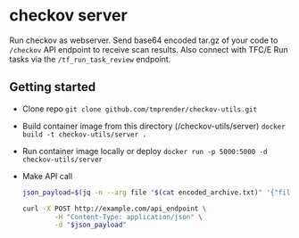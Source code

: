 # checkov server

Run checkov as webserver. Send base64 encoded tar.gz of your code to `/checkov` API endpoint to receive scan results. Also connect with TFC/E Run tasks via the `/tf_run_task_review` endpoint.

## Getting started

- Clone repo
	`git clone github.com/tmprender/checkov-utils.git`

- Build container image from this directory (/checkov-utils/server)
	`docker build -t checkov-utils/server .`

- Run container image locally or deploy
	`docker run -p 5000:5000 -d checkov-utils/server`

- Make API call
	```sh
	json_payload=$(jq -n --arg file "$(cat encoded_archive.txt)" '{"file": $file, "flags": []}')
	
	curl -X POST http://example.com/api_endpoint \
     		-H "Content-Type: application/json" \
     		-d "$json_payload"


